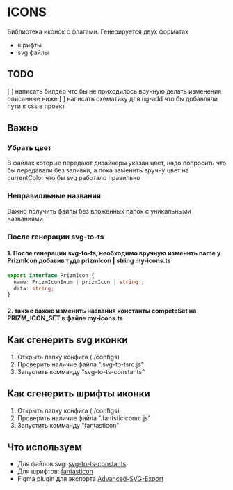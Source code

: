 # ICONS
Библиотека иконок с флагами.
Генерируется двух форматах
- шрифты
- svg файлы 

## TODO
[ ] написать билдер что бы не приходилось вручную делать изменения описанные ниже
[ ] написать схематику для ng-add что бы добавляли пути к css в проект

## Важно
### Убрать цвет
В файлах которые передают дизайнеры указан цвет, надо попросить что бы передавали без заливки, а пока заменить вручну цвет на currentColor
что бы svg работало правильно

### Неправилльные названия
Важно получить файлы без вложенных папок с уникальными названиями

### После генерации svg-to-ts
#### 1. После генерации svg-to-ts, необходимо вручную изменить name у PrizmIcon добавив туда prizmIcon | string my-icons.ts
```typescript
export interface PrizmIcon {
  name: PrizmIconEnum | prizmIcon | string ;
  data: string;
}
```

#### 2. также важно изменить названия константы competeSet на PRIZM_ICON_SET в файле my-icons.ts


## Как сгенерить svg иконки 
1. Открыть папку конфига (./configs)
2. Проверить наличие файла ".svg-to-tsrc.js"
3. Запустить комманду "svg-to-ts-constants"


## Как сгенерить шрифты иконки
1. Открыть папку конфига (./configs)
2. Проверить наличие файла ".fantsticiconrc.js"
3. Запустить комманду "fantasticon"


## Что используем
- Для файлов svg: [svg-to-ts-constants](https://www.npmjs.com/package/svg-to-ts)
- Для шрифтов: [fantasticon](https://github.com/tancredi/fantasticon)
- Figma plugin для экспорта [Advanced-SVG-Export](https://www.figma.com/community/plugin/782713260363070260/Advanced-SVG-Export) 
